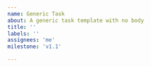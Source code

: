 ```yaml
---
name: Generic Task
about: A generic task template with no body
title: ''
labels: ''
assignees: 'me'
milestone: 'v1.1'

---
```

